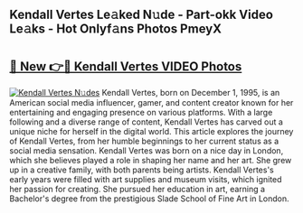 ## Kendall Vertes Le𝚊ked N𝚞de - Part-okk Video Le𝚊ks - Hot Onlyf𝚊ns Photos PmeyX

# <h2><a href="http://ab79654.deff.icu/?id=Kendall+Vertes">🔗 New 👉🔴 Kendall Vertes VIDEO Photos</a></h2>

[![Kendall Vertes N𝚞des](https://i.imgur.com/rIISA9y.gif)](http://ab79654.deff.icu/?id=Kendall+Vertes)
Kendall Vertes, born on December 1, 1995, is an American social media influencer, gamer, and content creator known for her entertaining and engaging presence on various platforms. With a large following and a diverse range of content, Kendall Vertes has carved out a unique niche for herself in the digital world. This article explores the journey of Kendall Vertes, from her humble beginnings to her current status as a social media sensation. Kendall Vertes was born on a nice day in London, which she believes played a role in shaping her name and her art. She grew up in a creative family, with both parents being artists. Kendall Vertes's early years were filled with art supplies and museum visits, which ignited her passion for creating. She pursued her education in art, earning a Bachelor's degree from the prestigious Slade School of Fine Art in London.
